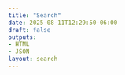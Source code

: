 ```yaml
---
title: "Search"
date: 2025-08-11T12:29:50-06:00
draft: false
outputs:
- HTML
- JSON
layout: search
---
```

